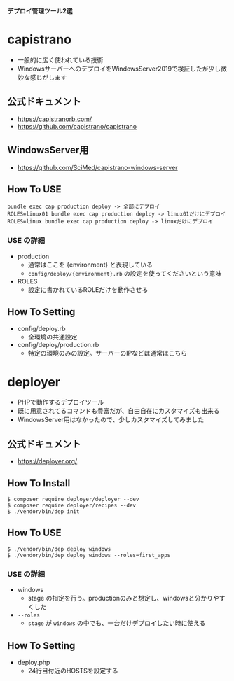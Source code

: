 __デプロイ管理ツール2選__

# capistrano

+ 一般的に広く使われている技術
+ WindowsサーバーへのデプロイをWindowsServer2019で検証したが少し微妙な感じがします

## 公式ドキュメント

+ https://capistranorb.com/
+ https://github.com/capistrano/capistrano

## WindowsServer用

+ https://github.com/SciMed/capistrano-windows-server

## How To USE

```
bundle exec cap production deploy -> 全部にデプロイ
ROLES=linux01 bundle exec cap production deploy -> linux01だけにデプロイ
ROLES=linux bundle exec cap production deploy -> linuxだけにデプロイ
```

### USE の詳細

+ production
   + 通常はここを {environment} と表現している
   + `config/deploy/{environment}.rb` の設定を使ってくださいという意味
+ ROLES
   + 設定に書かれているROLEだけを動作させる

## How To Setting

+ config/deploy.rb
   + 全環境の共通設定
+ config/deploy/production.rb
   + 特定の環境のみの設定。サーバーのIPなどは通常はこちら

# deployer

+ PHPで動作するデプロイツール
+ 既に用意されてるコマンドも豊富だが、自由自在にカスタマイズも出来る
+ WindowsServer用はなかったので、少しカスタマイズしてみました

## 公式ドキュメント

+ https://deployer.org/

## How To Install

```
$ composer require deployer/deployer --dev
$ composer require deployer/recipes --dev
$ ./vendor/bin/dep init
```

## How To USE

```
$ ./vendor/bin/dep deploy windows
$ ./vendor/bin/dep deploy windows --roles=first_apps
```

### USE の詳細

+ windows
   + stage の指定を行う。productionのみと想定し、windowsと分かりやすくした
+ `--roles`
   + `stage` が `windows` の中でも、一台だけデプロイしたい時に使える

## How To Setting

+ deploy.php
   + 24行目付近のHOSTSを設定する
